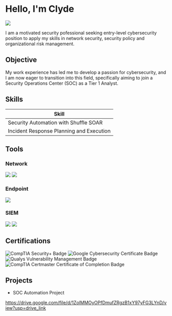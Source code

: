 # Hello, I'm Clyde
<a href="https://linkedin.com/in/clyde-hubbard"><img src="https://img.shields.io/badge/-LinkedIn-0072b1?&style=for-the-badge&logo=linkedin&logoColor=white" /></a>



I am a motivated security pofessional seeking entry-level cybersecurity position to apply my skills in network security, security policy and organizational risk management.

## Objective

My work experience has led me to develop a passion for cybersecurity, and I am now eager to transition into this field, specifically aiming to join a Security Operations Center (SOC) as a Tier 1 Analyst.

## Skills

| Skill                                         
|-----------------------------------------------|
| Security Automation with Shuffle SOAR         | 
| Incident Response Planning and Execution      | 

## Tools

### Network
<div>
    <img src="https://img.shields.io/badge/-Wireshark-1679A7?&style=for-the-badge&logo=Wireshark&logoColor=white" />
    <img src="https://img.shields.io/badge/-Suricata-EF3B2D?&style=for-the-badge&logo=Suricata&logoColor=white" />

### Endpoint
<div>
    <img src="https://img.shields.io/badge/-Microsoft_Defender_for_Endpoint-00A4EF?&style=for-the-badge&logo=Microsoft&logoColor=white" />

### SIEM
<div>
    <img src="https://img.shields.io/badge/-Microsoft_Sentinel-0078D4?&style=for-the-badge&logo=Microsoft&logoColor=white" />
    <img src="https://img.shields.io/badge/-Splunk-000000?&style=for-the-badge&logo=Splunk&logoColor=white" />

## Certifications

<div>
<img src="https://img.shields.io/badge/CompTIA_Security%2B-Active-0094D4?style=for-the-badge&logo=CompTIA&logoColor=white" alt="CompTIA Security+ Badge" />
<img src="https://img.shields.io/badge/Google_Cybersecurity_Certificate-Passed-4285F4?style=for-the-badge&logo=Google&logoColor=white" alt="Google Cybersecurity Certificate Badge" />
<img src="https://img.shields.io/badge/Qualys_Vulnerability_Management-Active-0094D4?style=for-the-badge&logo=Qualys&logoColor=white" alt="Qualys Vulnerability Management Badge" />
<img src="https://img.shields.io/badge/CompTIA_Certmaster_Certificate_of_Completion-Passed-FF0000?style=for-the-badge&logo=CompTIA&logoColor=white" alt="CompTIA Certmaster Certificate of Completion Badge" />


## Projects
- SOC Automation Project

https://drive.google.com/file/d/1ZolMMOyOPfDmufZRgzB1xY97yFG3LYnD/view?usp=drive_link

<!--
**clydehubbard1/clydehubbard1** is a ✨ _special_ ✨ repository because its `README.md` (this file) appears on your GitHub profile.

Here are some ideas to get you started:

- 🔭 I’m currently working on ...
- 🌱 I’m currently learning ...
- 👯 I’m looking to collaborate on ...
- 🤔 I’m looking for help with ...
- 💬 Ask me about ...
- 📫 How to reach me: ...
- 😄 Pronouns: ...
- ⚡ Fun fact: ...
-->
